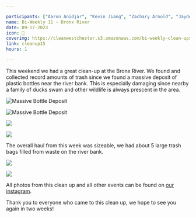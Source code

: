 ```yaml
---

participants: ["Aaron Anidjar", "Kevin Jiang", "Zachary Arnold", "Jayden Tang", "Aiden Moy", "Sophia Wu", "Kelly Deng", "Sonya Chen", "Chloe Ji"]
name: Bi-Weekly 11 - Bronx River
date: 09-17-2023
icon: 🌊
coverimg: https://cleanwestchester.s3.amazonaws.com/bi-weekly-clean-ups/clean-up-16/cleanup15-10.jpg
link: cleanup15
hours: 1

---
```



This weekend we had a great clean-up at the Bronx River. We found and collected record amounts of trash since we found a massive deposit of plastic bottles near the river bank. This is especially damaging since nearby a family of ducks swam and other wildlife is always prescent in the area.

![Massive Bottle Deposit](https://cleanwestchester.s3.amazonaws.com/bi-weekly-clean-ups/clean-up-16/cleanup15-5.jpg)

![Massive Bottle Deposit](https://cleanwestchester.s3.amazonaws.com/bi-weekly-clean-ups/clean-up-16/cleanup15-6.jpg)

![](https://cleanwestchester.s3.amazonaws.com/bi-weekly-clean-ups/clean-up-16/cleanup15-1.jpg)

![](https://cleanwestchester.s3.amazonaws.com/bi-weekly-clean-ups/clean-up-16/cleanup15-2.jpg)

The overall haul from this week was sizeable, we had about 5 large trash bags filled from waste on the river bank.


![](https://cleanwestchester.s3.amazonaws.com/bi-weekly-clean-ups/clean-up-16/cleanup15-8.jpg)


![](https://cleanwestchester.s3.amazonaws.com/bi-weekly-clean-ups/clean-up-16/cleanup15-9.jpg)


All photos from this clean up and all other events can be found on [our instagram](https://www.instagram.com/cleanwestchester/).

Thank you to everyone who came to this clean up, we hope to see you again in two weeks!